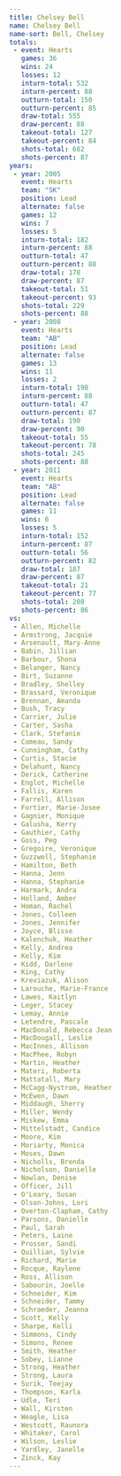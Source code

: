 ```yaml
---
title: Chelsey Bell
name: Chelsey Bell
name-sort: Bell, Chelsey
totals:
 - event: Hearts
   games: 36
   wins: 24
   losses: 12
   inturn-total: 532
   inturn-percent: 88
   outturn-total: 150
   outturn-percent: 85
   draw-total: 555
   draw-percent: 88
   takeout-total: 127
   takeout-percent: 84
   shots-total: 682
   shots-percent: 87
years:
 - year: 2005
   event: Hearts
   team: "SK"
   position: Lead
   alternate: false
   games: 12
   wins: 7
   losses: 5
   inturn-total: 182
   inturn-percent: 88
   outturn-total: 47
   outturn-percent: 88
   draw-total: 178
   draw-percent: 87
   takeout-total: 51
   takeout-percent: 93
   shots-total: 229
   shots-percent: 88
 - year: 2008
   event: Hearts
   team: "AB"
   position: Lead
   alternate: false
   games: 13
   wins: 11
   losses: 2
   inturn-total: 198
   inturn-percent: 88
   outturn-total: 47
   outturn-percent: 87
   draw-total: 190
   draw-percent: 90
   takeout-total: 55
   takeout-percent: 78
   shots-total: 245
   shots-percent: 88
 - year: 2011
   event: Hearts
   team: "AB"
   position: Lead
   alternate: false
   games: 11
   wins: 6
   losses: 5
   inturn-total: 152
   inturn-percent: 87
   outturn-total: 56
   outturn-percent: 82
   draw-total: 187
   draw-percent: 87
   takeout-total: 21
   takeout-percent: 77
   shots-total: 208
   shots-percent: 86
vs:
 - Allen, Michelle
 - Armstrong, Jacquie
 - Arsenault, Mary-Anne
 - Babin, Jillian
 - Barbour, Shona
 - Belanger, Nancy
 - Birt, Suzanne
 - Bradley, Shelley
 - Brassard, Veronique
 - Brennan, Amanda
 - Bush, Tracy
 - Carrier, Julie
 - Carter, Sasha
 - Clark, Stefanie
 - Comeau, Sandy
 - Cunningham, Cathy
 - Curtis, Stacie
 - Delahunt, Nancy
 - Derick, Catherine
 - Englot, Michelle
 - Fallis, Karen
 - Farrell, Allison
 - Fortier, Marie-Josee
 - Gagnier, Monique
 - Galusha, Kerry
 - Gauthier, Cathy
 - Goss, Peg
 - Gregoire, Veronique
 - Guzzwell, Stephanie
 - Hamilton, Beth
 - Hanna, Jenn
 - Hanna, Stephanie
 - Harmark, Andra
 - Holland, Amber
 - Homan, Rachel
 - Jones, Colleen
 - Jones, Jennifer
 - Joyce, Blisse
 - Kalenchuk, Heather
 - Kelly, Andrea
 - Kelly, Kim
 - Kidd, Darlene
 - King, Cathy
 - Kreviazuk, Alison
 - Larouche, Marie-France
 - Lawes, Kaitlyn
 - Leger, Stacey
 - Lemay, Annie
 - Letendre, Pascale
 - MacDonald, Rebecca Jean
 - MacDougall, Leslie
 - MacInnes, Allison
 - MacPhee, Robyn
 - Martin, Heather
 - Materi, Roberta
 - Mattatall, Mary
 - McCagg-Nystrom, Heather
 - McEwen, Dawn
 - Middaugh, Sherry
 - Miller, Wendy
 - Miskew, Emma
 - Mittelstadt, Candice
 - Moore, Kim
 - Moriarty, Monica
 - Moses, Dawn
 - Nicholls, Brenda
 - Nicholson, Danielle
 - Nowlan, Denise
 - Officer, Jill
 - O'Leary, Susan
 - Olson-Johns, Lori
 - Overton-Clapham, Cathy
 - Parsons, Danielle
 - Paul, Sarah
 - Peters, Laine
 - Prosser, Sandi
 - Quillian, Sylvie
 - Richard, Marie
 - Rocque, Raylene
 - Ross, Allison
 - Sabourin, Joelle
 - Schneider, Kim
 - Schneider, Tammy
 - Schraeder, Jeanna
 - Scott, Kelly
 - Sharpe, Kelli
 - Simmons, Cindy
 - Simons, Renee
 - Smith, Heather
 - Sobey, Lianne
 - Strong, Heather
 - Strong, Laura
 - Surik, Teejay
 - Thompson, Karla
 - Udle, Teri
 - Wall, Kirsten
 - Weagle, Lisa
 - Westcott, Raunora
 - Whitaker, Carol
 - Wilson, Leslie
 - Yardley, Janelle
 - Zinck, Kay
---
```

